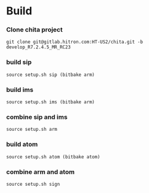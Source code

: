 
# Build

### Clone chita project

```
git clone git@gitlab.hitron.com:HT-US2/chita.git -b develop_R7.2.4.5_MR_RC23
```

### build sip

```
source setup.sh sip (bitbake arm)
```

### build ims

```
source setup.sh ims (bitbake arm)
```

### combine sip and ims

```
source setup.sh arm
```

### build atom

```
source setup.sh atom (bitbake atom)
```

### combine arm and atom

```
source setup.sh sign
```


